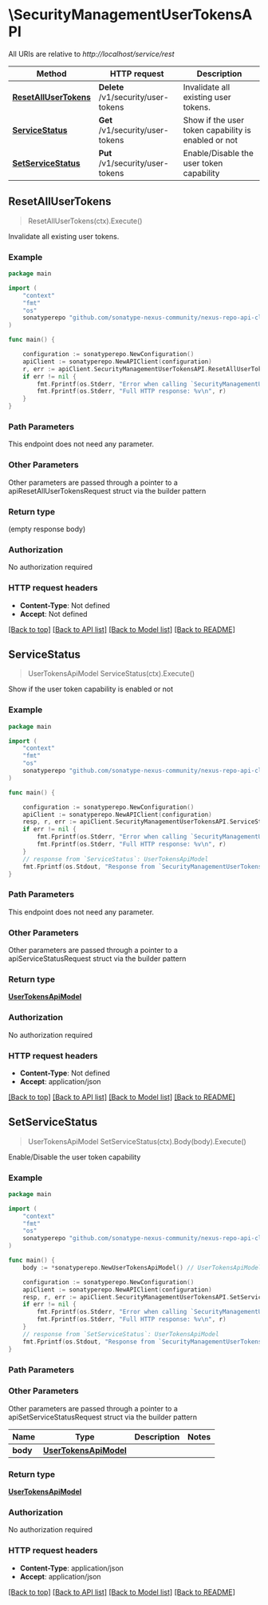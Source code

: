 # \SecurityManagementUserTokensAPI

All URIs are relative to *http://localhost/service/rest*

Method | HTTP request | Description
------------- | ------------- | -------------
[**ResetAllUserTokens**](SecurityManagementUserTokensAPI.md#ResetAllUserTokens) | **Delete** /v1/security/user-tokens | Invalidate all existing user tokens.
[**ServiceStatus**](SecurityManagementUserTokensAPI.md#ServiceStatus) | **Get** /v1/security/user-tokens | Show if the user token capability is enabled or not
[**SetServiceStatus**](SecurityManagementUserTokensAPI.md#SetServiceStatus) | **Put** /v1/security/user-tokens | Enable/Disable the user token capability



## ResetAllUserTokens

> ResetAllUserTokens(ctx).Execute()

Invalidate all existing user tokens.

### Example

```go
package main

import (
	"context"
	"fmt"
	"os"
	sonatyperepo "github.com/sonatype-nexus-community/nexus-repo-api-client-go"
)

func main() {

	configuration := sonatyperepo.NewConfiguration()
	apiClient := sonatyperepo.NewAPIClient(configuration)
	r, err := apiClient.SecurityManagementUserTokensAPI.ResetAllUserTokens(context.Background()).Execute()
	if err != nil {
		fmt.Fprintf(os.Stderr, "Error when calling `SecurityManagementUserTokensAPI.ResetAllUserTokens``: %v\n", err)
		fmt.Fprintf(os.Stderr, "Full HTTP response: %v\n", r)
	}
}
```

### Path Parameters

This endpoint does not need any parameter.

### Other Parameters

Other parameters are passed through a pointer to a apiResetAllUserTokensRequest struct via the builder pattern


### Return type

 (empty response body)

### Authorization

No authorization required

### HTTP request headers

- **Content-Type**: Not defined
- **Accept**: Not defined

[[Back to top]](#) [[Back to API list]](../README.md#documentation-for-api-endpoints)
[[Back to Model list]](../README.md#documentation-for-models)
[[Back to README]](../README.md)


## ServiceStatus

> UserTokensApiModel ServiceStatus(ctx).Execute()

Show if the user token capability is enabled or not

### Example

```go
package main

import (
	"context"
	"fmt"
	"os"
	sonatyperepo "github.com/sonatype-nexus-community/nexus-repo-api-client-go"
)

func main() {

	configuration := sonatyperepo.NewConfiguration()
	apiClient := sonatyperepo.NewAPIClient(configuration)
	resp, r, err := apiClient.SecurityManagementUserTokensAPI.ServiceStatus(context.Background()).Execute()
	if err != nil {
		fmt.Fprintf(os.Stderr, "Error when calling `SecurityManagementUserTokensAPI.ServiceStatus``: %v\n", err)
		fmt.Fprintf(os.Stderr, "Full HTTP response: %v\n", r)
	}
	// response from `ServiceStatus`: UserTokensApiModel
	fmt.Fprintf(os.Stdout, "Response from `SecurityManagementUserTokensAPI.ServiceStatus`: %v\n", resp)
}
```

### Path Parameters

This endpoint does not need any parameter.

### Other Parameters

Other parameters are passed through a pointer to a apiServiceStatusRequest struct via the builder pattern


### Return type

[**UserTokensApiModel**](UserTokensApiModel.md)

### Authorization

No authorization required

### HTTP request headers

- **Content-Type**: Not defined
- **Accept**: application/json

[[Back to top]](#) [[Back to API list]](../README.md#documentation-for-api-endpoints)
[[Back to Model list]](../README.md#documentation-for-models)
[[Back to README]](../README.md)


## SetServiceStatus

> UserTokensApiModel SetServiceStatus(ctx).Body(body).Execute()

Enable/Disable the user token capability

### Example

```go
package main

import (
	"context"
	"fmt"
	"os"
	sonatyperepo "github.com/sonatype-nexus-community/nexus-repo-api-client-go"
)

func main() {
	body := *sonatyperepo.NewUserTokensApiModel() // UserTokensApiModel |  (optional)

	configuration := sonatyperepo.NewConfiguration()
	apiClient := sonatyperepo.NewAPIClient(configuration)
	resp, r, err := apiClient.SecurityManagementUserTokensAPI.SetServiceStatus(context.Background()).Body(body).Execute()
	if err != nil {
		fmt.Fprintf(os.Stderr, "Error when calling `SecurityManagementUserTokensAPI.SetServiceStatus``: %v\n", err)
		fmt.Fprintf(os.Stderr, "Full HTTP response: %v\n", r)
	}
	// response from `SetServiceStatus`: UserTokensApiModel
	fmt.Fprintf(os.Stdout, "Response from `SecurityManagementUserTokensAPI.SetServiceStatus`: %v\n", resp)
}
```

### Path Parameters



### Other Parameters

Other parameters are passed through a pointer to a apiSetServiceStatusRequest struct via the builder pattern


Name | Type | Description  | Notes
------------- | ------------- | ------------- | -------------
 **body** | [**UserTokensApiModel**](UserTokensApiModel.md) |  | 

### Return type

[**UserTokensApiModel**](UserTokensApiModel.md)

### Authorization

No authorization required

### HTTP request headers

- **Content-Type**: application/json
- **Accept**: application/json

[[Back to top]](#) [[Back to API list]](../README.md#documentation-for-api-endpoints)
[[Back to Model list]](../README.md#documentation-for-models)
[[Back to README]](../README.md)


